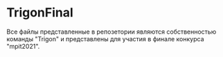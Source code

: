 # TrigonFinal
Все файлы представленные в репозетории являются собственностью команды "Trigon" и представлены для участия в финале конкурса "mpit2021".
